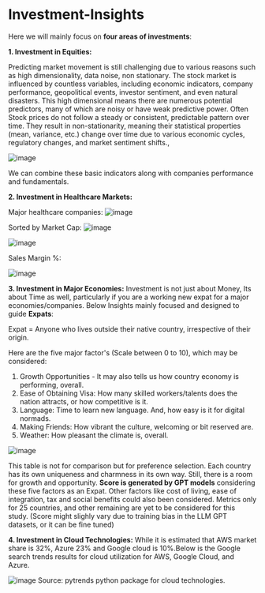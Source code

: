 # Investment-Insights

Here we will mainly focus on **four areas of investments**:

**1. Investment in Equities:**

Predicting market movement is still challenging due to various reasons such as high dimensionality, data noise, non stationary. The stock market is influenced by countless variables, including economic indicators, company performance, geopolitical events, investor sentiment, and even natural disasters. 
This high dimensional means there are numerous potential predictors, many of which are noisy or have weak predictive power.
Often Stock prices do not follow a steady or consistent, predictable pattern over time. They result in non-stationarity, meaning their statistical properties (mean, variance, etc.) change over time due to various economic cycles, regulatory changes, and market sentiment shifts.,


![image](https://github.com/user-attachments/assets/b4ea63bf-e69b-4aa5-bf5d-b24805b6b06e)

We can combine these basic indicators along with companies performance and fundamentals.


**2. Investment in Healthcare Markets:**

Major healthcare companies:
![image](https://github.com/user-attachments/assets/6f4dca65-4fc1-45ba-a713-bf50e72d4a96)

Sorted by Market Cap:
![image](https://github.com/user-attachments/assets/87050c3f-2dfe-495b-bd28-931da85ca32c)

![image](https://github.com/user-attachments/assets/7c8c29e1-4774-42d7-92f4-6b69fac23c07)

Sales Margin %:

![image](https://github.com/user-attachments/assets/f468d4e8-6c85-46eb-832c-ec59cb739f71)




**3. Investment in Major Economies:**
Investment is not just about Money, Its about Time as well, particularly if you are a working new expat for a major economies/companies.  Below Insights mainly focused and designed to guide **Expats**:

Expat = Anyone who lives outside their native country, irrespective of their origin. 

Here are the five major factor's (Scale between 0 to 10), which may be considered:

1. Growth Opportunities - It may also tells us how country economy is performing, overall.
2. Ease of Obtaining Visa: How many skilled workers/talents does the nation attracts, or how competitive is it.
3. Language: Time to learn new language. And, how easy is it for digital normads. 
4. Making Friends: How vibrant the culture, welcoming or bit reserved are.
5. Weather: How pleasant the climate is, overall. 

![image](https://github.com/user-attachments/assets/d6db8fe4-b0a2-4482-9c44-d17538604aa3)

This table is not for comparison but for preference selection. Each country has its own uniqueness and charmness in its own way. Still, there is a room for growth and opportunity. **Score is generated by GPT models** considering these five factors as an Expat. Other factors like cost of living, ease of integration, tax and social benefits could also been considered. Metrics only for 25 countries, and other remaining are yet to be considered for this study.
(Score might slighly vary due to training bias in the LLM GPT datasets, or it can be fine tuned)


**4. Investment in Cloud Technologies:**
While it is estimated that AWS market share is 32%, Azure 23% and Google cloud is 10%.Below is the Google search trends results for cloud utilization for AWS, Google Cloud, and Azure.

![image](https://github.com/user-attachments/assets/d6e9115f-e91b-47f3-b471-83a13355ee70)
    Source: pytrends python package for cloud technologies.


